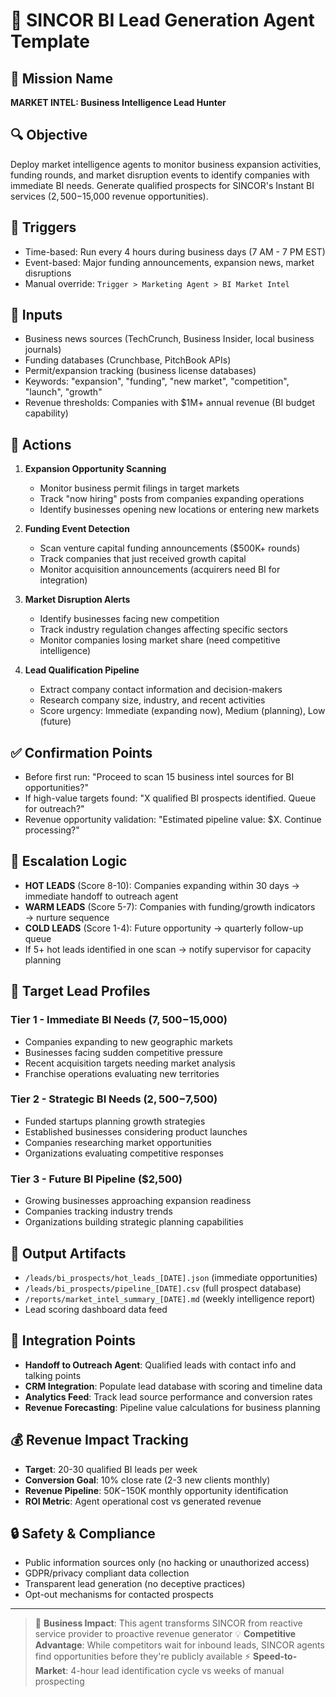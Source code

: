 # 🧠 SINCOR BI Lead Generation Agent Template

## 🎯 Mission Name
**MARKET INTEL: Business Intelligence Lead Hunter**

## 🔍 Objective
Deploy market intelligence agents to monitor business expansion activities, funding rounds, and market disruption events to identify companies with immediate BI needs. Generate qualified prospects for SINCOR's Instant BI services ($2,500-$15,000 revenue opportunities).

## 🧩 Triggers
- Time-based: Run every 4 hours during business days (7 AM - 7 PM EST)
- Event-based: Major funding announcements, expansion news, market disruptions
- Manual override: `Trigger > Marketing Agent > BI Market Intel`

## 📌 Inputs
- Business news sources (TechCrunch, Business Insider, local business journals)
- Funding databases (Crunchbase, PitchBook APIs)
- Permit/expansion tracking (business license databases)
- Keywords: "expansion", "funding", "new market", "competition", "launch", "growth"
- Revenue thresholds: Companies with $1M+ annual revenue (BI budget capability)

## 🤖 Actions
1. **Expansion Opportunity Scanning**
   - Monitor business permit filings in target markets
   - Track "now hiring" posts from companies expanding operations
   - Identify businesses opening new locations or entering new markets

2. **Funding Event Detection**  
   - Scan venture capital funding announcements ($500K+ rounds)
   - Track companies that just received growth capital
   - Monitor acquisition announcements (acquirers need BI for integration)

3. **Market Disruption Alerts**
   - Identify businesses facing new competition
   - Track industry regulation changes affecting specific sectors
   - Monitor companies losing market share (need competitive intelligence)

4. **Lead Qualification Pipeline**
   - Extract company contact information and decision-makers
   - Research company size, industry, and recent activities
   - Score urgency: Immediate (expanding now), Medium (planning), Low (future)

## ✅ Confirmation Points
- Before first run: "Proceed to scan 15 business intel sources for BI opportunities?"
- If high-value targets found: "X qualified BI prospects identified. Queue for outreach?"
- Revenue opportunity validation: "Estimated pipeline value: $X. Continue processing?"

## 🧠 Escalation Logic
- **HOT LEADS** (Score 8-10): Companies expanding within 30 days → immediate handoff to outreach agent
- **WARM LEADS** (Score 5-7): Companies with funding/growth indicators → nurture sequence  
- **COLD LEADS** (Score 1-4): Future opportunity → quarterly follow-up queue
- If 5+ hot leads identified in one scan → notify supervisor for capacity planning

## 🎯 Target Lead Profiles

### **Tier 1 - Immediate BI Needs ($7,500-$15,000)**
- Companies expanding to new geographic markets
- Businesses facing sudden competitive pressure  
- Recent acquisition targets needing market analysis
- Franchise operations evaluating new territories

### **Tier 2 - Strategic BI Needs ($2,500-$7,500)**  
- Funded startups planning growth strategies
- Established businesses considering product launches
- Companies researching market opportunities
- Organizations evaluating competitive responses

### **Tier 3 - Future BI Pipeline ($2,500)**
- Growing businesses approaching expansion readiness
- Companies tracking industry trends
- Organizations building strategic planning capabilities

## 🧾 Output Artifacts
- `/leads/bi_prospects/hot_leads_[DATE].json` (immediate opportunities)
- `/leads/bi_prospects/pipeline_[DATE].csv` (full prospect database)
- `/reports/market_intel_summary_[DATE].md` (weekly intelligence report)
- Lead scoring dashboard data feed

## 🔗 Integration Points
- **Handoff to Outreach Agent**: Qualified leads with contact info and talking points
- **CRM Integration**: Populate lead database with scoring and timeline data  
- **Analytics Feed**: Track lead source performance and conversion rates
- **Revenue Forecasting**: Pipeline value calculations for business planning

## 💰 Revenue Impact Tracking
- **Target**: 20-30 qualified BI leads per week
- **Conversion Goal**: 10% close rate (2-3 new clients monthly)  
- **Revenue Pipeline**: $50K-$150K monthly opportunity identification
- **ROI Metric**: Agent operational cost vs generated revenue

## 🔒 Safety & Compliance
- Public information sources only (no hacking or unauthorized access)
- GDPR/privacy compliant data collection
- Transparent lead generation (no deceptive practices)
- Opt-out mechanisms for contacted prospects

---

> 🚀 **Business Impact**: This agent transforms SINCOR from reactive service provider to proactive revenue generator
> 💡 **Competitive Advantage**: While competitors wait for inbound leads, SINCOR agents find opportunities before they're publicly available
> ⚡ **Speed-to-Market**: 4-hour lead identification cycle vs weeks of manual prospecting